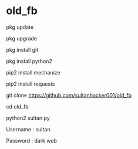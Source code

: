# old_fb


pkg update

pkg upgrade

pkg install git

pkg install python2

pip2 install mechanize

pip2 install requests 

git clone https://github.com/sultanhacker001/old_fb

cd old_fb

python2 sultan.py

Username : sultan

Password : dark web
